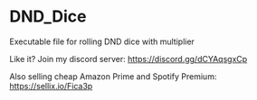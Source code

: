 # DND_Dice
Executable file for rolling DND dice with multiplier

Like it? Join my discord server: https://discord.gg/dCYAqsgxCp

Also selling cheap Amazon Prime and Spotify Premium: https://sellix.io/Fica3p
